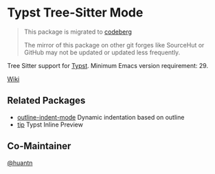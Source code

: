 # Typst Tree-Sitter Mode

> This package is migrated to [codeberg](https://codeberg.org/meow_king/typst-ts-mode)  
>
> The mirror of this package on other git forges like SourceHut or GitHub may not be updated or updated less frequently.  

Tree Sitter support for [Typst](https://github.com/typst/typst). Minimum Emacs version requirement: 29.  

[Wiki](https://codeberg.org/meow_king/typst-ts-mode/wiki/)  

## Related Packages

+ [outline-indent-mode](https://sr.ht/~meow_king/outline-indent-mode/) Dynamic indentation based on outline
+ [tip](https://git.sr.ht/~mafty/tip) Typst Inline Preview 


## Co-Maintainer

[@huantn](https://codeberg.org/huantn)
